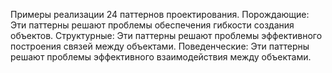Примеры реализации 24 паттернов проектирования.
Порождающие:
Эти паттерны решают проблемы обеспечения гибкости создания объектов.
Структурные:
Эти паттерны решают проблемы эффективного построения связей между объектами.
Поведенческие:
Эти паттерны решают проблемы эффективного взаимодействия между объектами.
